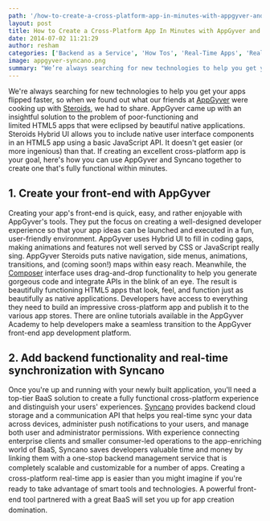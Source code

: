 ```yaml
---
path: '/how-to-create-a-cross-platform-app-in-minutes-with-appgyver-and-syncano/'
layout: post
title: How to Create a Cross-Platform App In Minutes with AppGyver and Syncano
date: 2014-07-02 11:21:29
author: resham
categories: ['Backend as a Service', 'How Tos', 'Real-Time Apps', 'Real-Time Sync']
image: appgyver-syncano.png
summary: "We’re always searching for new technologies to help you get your apps flipped faster, so when we found out what our friends at AppGyver were cooking up with Steroids, we had to share. AppGyver came up with an insightful solution to the problem of poor-functioning and limited HTML5 apps that were eclipsed by beautiful native applications. Steroids Hybrid UI allows you to include native user interface components in an HTML5 app using a basic JavaScript API. It doesn’t get easier (or more ingenious) than that. If creating an excellent cross-platform app is your goal, here’s how you can use AppGyver and Syncano together to create one that’s fully functional within minutes."
---
```

We're always searching for new technologies to help you get your apps flipped faster, so when we found out what our friends at <a href="http://www.appgyver.com">AppGyver</a> were cooking up with <a href="http://www.appgyver.com/steroids">Steroids</a>, we had to share. AppGyver came up with an insightful solution to the problem of poor-functioning and limited HTML5 apps that were eclipsed by beautiful native applications. Steroids Hybrid UI allows you to include native user interface components in an HTML5 app using a basic JavaScript API. It doesn't get easier (or more ingenious) than that. If creating an excellent cross-platform app is your goal, here's how you can use AppGyver and Syncano together to create one that's fully functional within minutes.<!--more-->
<h2><strong>1. Create your front-end with AppGyver</strong></h2>
Creating your app's front-end is quick, easy, and rather enjoyable with AppGyver's tools. They put the focus on creating a well-designed developer experience so that your app ideas can be launched and executed in a fun, user-friendly environment. AppGyver uses Hybrid UI to fill in coding gaps, making animations and features not well served by CSS or JavaScript really sing. AppGyver Steroids puts native navigation, side menus, animations, transitions, and (coming soon!) maps within easy reach. Meanwhile, the <a href="http://www.appgyver.com/composer">Composer</a> interface uses drag-and-drop functionality to help you generate gorgeous code and integrate APIs in the blink of an eye. The result is beautifully functioning HTML5 apps that look, feel, and function just as beautifully as native applications. Developers have access to everything they need to build an impressive cross-platform app and publish it to the various app stores. There are online tutorials available in the AppGyver Academy to help developers make a seamless transition to the AppGyver front-end app development platform.
<h2><strong>2. Add backend functionality and real-time synchronization with Syncano</strong></h2>
Once you're up and running with your newly built application, you'll need a top-tier BaaS solution to create a fully functional cross-platform experience and distinguish your users' experiences. <a href="syncano.com/features/">Syncano</a> provides backend cloud storage and a communication API that helps you real-time sync your data across devices, administer push notifications to your users, and manage both user and administrator permissions. With experience connecting enterprise clients and smaller consumer-led operations to the app-enriching world of BaaS, Syncano saves developers valuable time and money by linking them with a one-stop backend management service that is completely scalable and customizable for a number of apps. <span style="font-size: 14px; line-height: 1.5em;">Creating a cross-platform real-time app is easier than you might imagine if you're ready to take advantage of smart tools and technologies. A powerful front-end tool partnered with a great BaaS will set you up for app creation domination.</span>